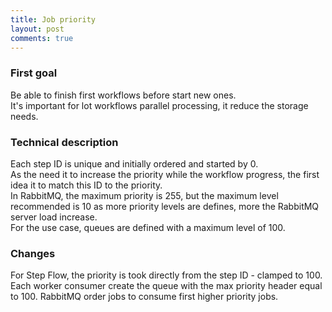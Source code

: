 ```yaml
---
title: Job priority
layout: post
comments: true
---
```


### First goal
Be able to finish first workflows before start new ones.  
It's important for lot workflows parallel processing, it reduce the storage needs.  

### Technical description
Each step ID is unique and initially ordered and started by 0.  
As the need it to increase the priority while the workflow progress, the first idea it to match this ID to the priority.  
In RabbitMQ, the maximum priority is 255, but the maximum level recommended is 10 as more priority levels are defines, more the RabbitMQ server load increase.  
For the use case, queues are defined with a maximum level of 100.  
  
### Changes
For Step Flow, the priority is took directly from the step ID - clamped to 100.
Each worker consumer create the queue with the max priority header equal to 100.
RabbitMQ order jobs to consume first higher priority jobs.
